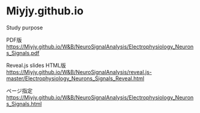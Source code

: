 # Miyjy.github.io
Study purpose

PDF版 https://Miyjy.github.io/W&B/NeuroSignalAnalysis/Electrophysiology_Neurons_Signals.pdf

Reveal.js slides HTML版  https://Miyjy.github.io/W&B/NeuroSignalAnalysis/reveal.js-master/Electrophysiology_Neurons_Signals_Reveal.html

ページ指定  https://Miyjy.github.io/W&B/NeuroSignalAnalysis/Electrophysiology_Neurons_Signals.html

